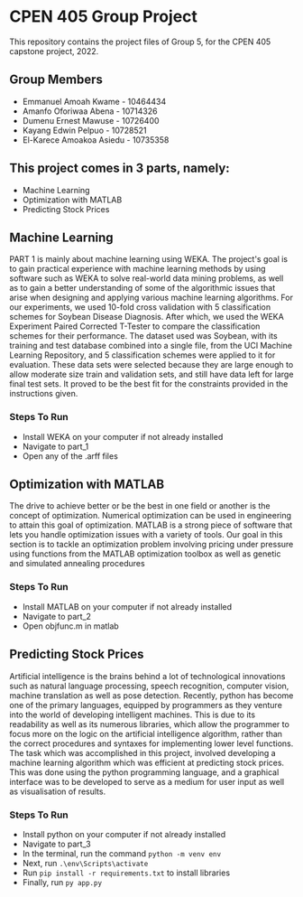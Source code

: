 # CPEN 405 Group Project
This repository contains the project files of Group 5, for the CPEN 405 capstone project, 2022.

## Group Members
* Emmanuel Amoah Kwame - 10464434
* Amanfo Oforiwaa Abena - 10714326
* Dumenu Ernest Mawuse - 10726400
* Kayang Edwin Pelpuo - 10728521 
* El-Karece Amoakoa Asiedu - 10735358


## This project comes in 3 parts, namely:
* Machine Learning
* Optimization with MATLAB
* Predicting Stock Prices

## Machine Learning
PART 1 is mainly about machine learning using WEKA. The project's goal is to gain practical experience with machine learning methods by using software such as WEKA to solve real-world data mining problems, as well as to gain a better understanding of some of the algorithmic issues that arise when designing and applying various machine learning algorithms. For our experiments, we used 10-fold cross validation with 5 classification schemes for Soybean Disease Diagnosis. After which, we used the WEKA  Experiment Paired Corrected T-Tester to compare the classification schemes for their performance. 
The dataset used was Soybean, with its training and test database combined into a single file, from the UCI Machine Learning Repository, and 5 classification schemes were applied to it for evaluation. These data sets were selected because they are large enough to allow moderate size train and validation sets, and still have data left for large final test sets. It proved to be the best fit for the constraints provided in the instructions given.

### Steps To Run
* Install WEKA on your computer if not already installed
* Navigate to part_1
* Open any of the .arff files

## Optimization with MATLAB
The drive to achieve better or be the best in one field or another is the concept of optimization. Numerical optimization can be used in engineering to attain this goal of optimization. MATLAB is a strong piece of software that lets you handle optimization issues with a variety of tools. Our goal in this section is to tackle an optimization problem involving pricing under pressure using functions from the MATLAB optimization toolbox as well as genetic and simulated annealing procedures

### Steps To Run
* Install MATLAB on your computer if not already installed
* Navigate to part_2
* Open objfunc.m in matlab

## Predicting Stock Prices
Artificial intelligence is the brains behind a lot of technological innovations such as natural language processing, speech recognition, computer vision, machine translation as well as pose detection. 
Recently, python has become one of the primary languages, equipped by programmers as they venture into the world of developing intelligent machines. This is due to its readability as well as its numerous libraries, which allow the programmer to focus more on the logic on the artificial intelligence algorithm, rather than the correct procedures and syntaxes for implementing lower level functions.
The task which was accomplished in this project, involved developing a machine learning algorithm which was efficient at predicting stock prices. This was done using the python programming language, and a graphical interface was to be developed to serve as a medium for user input as well as visualisation of results.

### Steps To Run
* Install python on your computer if not already installed
* Navigate to part_3
* In the terminal, run the command `python -m venv env`
* Next, run `.\env\Scripts\activate`
* Run `pip install -r requirements.txt` to install libraries
* Finally, run `py app.py`
